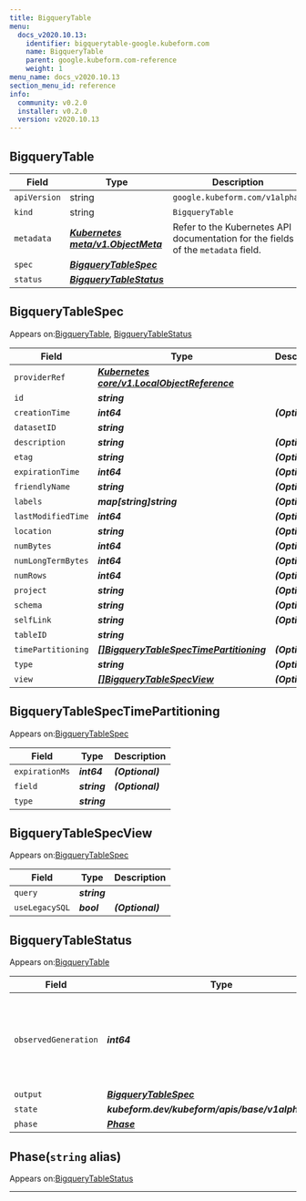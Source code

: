 ```yaml
---
title: BigqueryTable
menu:
  docs_v2020.10.13:
    identifier: bigquerytable-google.kubeform.com
    name: BigqueryTable
    parent: google.kubeform.com-reference
    weight: 1
menu_name: docs_v2020.10.13
section_menu_id: reference
info:
  community: v0.2.0
  installer: v0.2.0
  version: v2020.10.13
---
```


## BigqueryTable
| Field | Type | Description |
| ------ | ----- | ----------- |
| `apiVersion` | string | `google.kubeform.com/v1alpha1` |
|    `kind` | string | `BigqueryTable` |
| `metadata` | ***[Kubernetes meta/v1.ObjectMeta](https://kubernetes.io/docs/reference/generated/kubernetes-api/v1.13/#objectmeta-v1-meta)***|Refer to the Kubernetes API documentation for the fields of the `metadata` field.|
| `spec` | ***[BigqueryTableSpec](#bigquerytablespec)***||
| `status` | ***[BigqueryTableStatus](#bigquerytablestatus)***||
## BigqueryTableSpec

Appears on:[BigqueryTable](#bigquerytable), [BigqueryTableStatus](#bigquerytablestatus)

| Field | Type | Description |
| ------ | ----- | ----------- |
| `providerRef` | ***[Kubernetes core/v1.LocalObjectReference](https://kubernetes.io/docs/reference/generated/kubernetes-api/v1.13/#localobjectreference-v1-core)***||
| `id` | ***string***||
| `creationTime` | ***int64***| ***(Optional)*** |
| `datasetID` | ***string***||
| `description` | ***string***| ***(Optional)*** |
| `etag` | ***string***| ***(Optional)*** |
| `expirationTime` | ***int64***| ***(Optional)*** |
| `friendlyName` | ***string***| ***(Optional)*** |
| `labels` | ***map[string]string***| ***(Optional)*** |
| `lastModifiedTime` | ***int64***| ***(Optional)*** |
| `location` | ***string***| ***(Optional)*** |
| `numBytes` | ***int64***| ***(Optional)*** |
| `numLongTermBytes` | ***int64***| ***(Optional)*** |
| `numRows` | ***int64***| ***(Optional)*** |
| `project` | ***string***| ***(Optional)*** |
| `schema` | ***string***| ***(Optional)*** |
| `selfLink` | ***string***| ***(Optional)*** |
| `tableID` | ***string***||
| `timePartitioning` | ***[[]BigqueryTableSpecTimePartitioning](#bigquerytablespectimepartitioning)***| ***(Optional)*** |
| `type` | ***string***| ***(Optional)*** |
| `view` | ***[[]BigqueryTableSpecView](#bigquerytablespecview)***| ***(Optional)*** |
## BigqueryTableSpecTimePartitioning

Appears on:[BigqueryTableSpec](#bigquerytablespec)

| Field | Type | Description |
| ------ | ----- | ----------- |
| `expirationMs` | ***int64***| ***(Optional)*** |
| `field` | ***string***| ***(Optional)*** |
| `type` | ***string***||
## BigqueryTableSpecView

Appears on:[BigqueryTableSpec](#bigquerytablespec)

| Field | Type | Description |
| ------ | ----- | ----------- |
| `query` | ***string***||
| `useLegacySQL` | ***bool***| ***(Optional)*** |
## BigqueryTableStatus

Appears on:[BigqueryTable](#bigquerytable)

| Field | Type | Description |
| ------ | ----- | ----------- |
| `observedGeneration` | ***int64***| ***(Optional)*** Resource generation, which is updated on mutation by the API Server.|
| `output` | ***[BigqueryTableSpec](#bigquerytablespec)***| ***(Optional)*** |
| `state` | ***kubeform.dev/kubeform/apis/base/v1alpha1.State***| ***(Optional)*** |
| `phase` | ***[Phase](#phase)***| ***(Optional)*** |
## Phase(`string` alias)

Appears on:[BigqueryTableStatus](#bigquerytablestatus)

---
